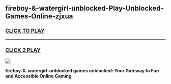 
## fireboy-&-watergirl-unblocked-Play-Unblocked-Games-Online-zjxua
<h3>
<a href="https://premium76.site?title=fireboy-&-watergirl-unblocked&ref=25A">CLICK TO PLAY</a></h3>
<hr>

<h3>
<a href="https://premium76.site?title=fireboy-&-watergirl-unblocked&ref=25A">CLICK 2 PLAY</a>
  
</h3>

<a href="https://premium76.site?title=fireboy-&-watergirl-unblocked&ref=25A"><img src="https://clearcache.store/games.png"></a>


**fireboy-&-watergirl-unblocked games unblocked: Your Gateway to Fun and Accessible Online Gaming**
